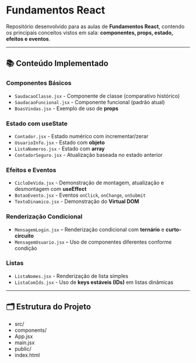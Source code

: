 # Fundamentos React

Repositório desenvolvido para as aulas de **Fundamentos React**, contendo os principais conceitos vistos em sala: **componentes, props, estado, efeitos e eventos**.

---

## 📚 Conteúdo Implementado

### Componentes Básicos
- `SaudacaoClasse.jsx` - Componente de classe (comparativo histórico)
- `SaudacaoFuncional.jsx` - Componente funcional (padrão atual)
- `BoasVindas.jsx` - Exemplo de uso de **props**

### Estado com useState
- `Contador.jsx` - Estado numérico com incrementar/zerar
- `UsuarioInfo.jsx` - Estado com **objeto**
- `ListaNumeros.jsx` - Estado com **array**
- `ContadorSeguro.jsx` - Atualização baseada no estado anterior

### Efeitos e Eventos
- `CicloDeVida.jsx` - Demonstração de montagem, atualização e desmontagem com **useEffect**
- `BotaoEvento.jsx` - Eventos `onClick`, `onChange`, `onSubmit`
- `TextoDinamico.jsx` - Demonstração do **Virtual DOM**

### Renderização Condicional
- `MensagemLogin.jsx` – Renderização condicional com **ternário** e **curto-circuito**
- `MensagemUsuario.jsx` – Uso de componentes diferentes conforme condição

### Listas
- `ListaNomes.jsx` - Renderização de lista simples
- `ListaComIds.jsx` - Uso de **keys estáveis (IDs)** em listas dinâmicas

---

## 🗂 Estrutura do Projeto

- src/
- components/
- App.jsx
- main.jsx
- public/
- index.html
